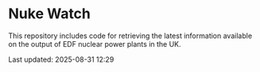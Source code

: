 # Nuke Watch

This repository includes code for retrieving the latest information available on the output of EDF nuclear power plants in the UK.

Last updated: 2025-08-31 12:29